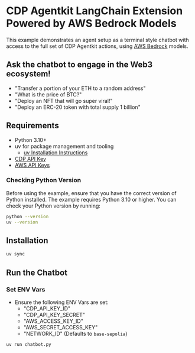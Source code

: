 # CDP Agentkit LangChain Extension Powered by AWS Bedrock Models

This example demonstrates an agent setup as a terminal style chatbot with access to the full set of CDP Agentkit actions, using [AWS Bedrock](https://aws.amazon.com/bedrock/) models.

## Ask the chatbot to engage in the Web3 ecosystem!
- "Transfer a portion of your ETH to a random address"
- "What is the price of BTC?"
- "Deploy an NFT that will go super viral!"
- "Deploy an ERC-20 token with total supply 1 billion"

## Requirements
- Python 3.10+
- uv for package management and tooling
  - [uv Installation Instructions](https://github.com/astral-sh/uv?tab=readme-ov-file#installation)
- [CDP API Key](https://portal.cdp.coinbase.com/access/api)
- [AWS API Keys](https://aws.amazon.com/bedrock/)

### Checking Python Version
Before using the example, ensure that you have the correct version of Python installed. The example requires Python 3.10 or higher. You can check your Python version by running:

```bash
python --version
uv --version
```

## Installation
```bash
uv sync
```

## Run the Chatbot

### Set ENV Vars
- Ensure the following ENV Vars are set:
  - "CDP_API_KEY_ID"
  - "CDP_API_KEY_SECRET"
  - "AWS_ACCESS_KEY_ID"
  - "AWS_SECRET_ACCESS_KEY"
  - "NETWORK_ID" (Defaults to `base-sepolia`)

```bash
uv run chatbot.py
``` 

